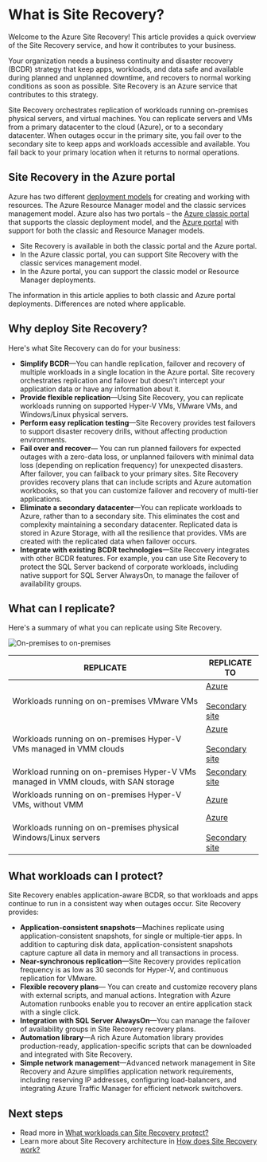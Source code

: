 <properties
    pageTitle="What is Site Recovery? | Microsoft Azure"
    description="Provides an overview of the Azure Site Recovery service, and summarizes deployment scenarios."
    services="site-recovery"
    documentationCenter=""
    authors="rayne-wiselman"
    manager="cfreeman"
    editor=""/>

<tags
    ms.service="site-recovery"
    ms.devlang="na"
    ms.topic="get-started-article"
    ms.tgt_pltfrm="na"
    ms.workload="storage-backup-recovery"
    ms.date="10/13/2016"
    ms.author="raynew"/>

#  <a name="what-is-site-recovery"></a>What is Site Recovery?

Welcome to the Azure Site Recovery! This article provides a quick overview of the Site Recovery service, and how it contributes to your  business.

Your organization needs a business continuity and disaster recovery (BCDR) strategy that keep apps, workloads, and data safe and available during planned and unplanned downtime, and recovers to normal working conditions as soon as possible. Site Recovery is an Azure service that contributes to this strategy.

Site Recovery orchestrates replication of workloads running on-premises physical servers, and virtual machines. You can replicate servers and VMs from a primary datacenter to the cloud (Azure), or to a secondary datacenter. When outages occur in the primary site, you fail over to the secondary site to keep apps and workloads accessible and available. You fail back to your primary location when it returns to normal operations.

## <a name="site-recovery-in-the-azure-portal"></a>Site Recovery in the Azure portal

Azure has two different [deployment models](../resource-manager-deployment-model.md) for creating and working with resources. The Azure Resource Manager model and the classic services management model. Azure also has two portals – the [Azure classic portal](https://manage.windowsazure.com/) that supports the classic deployment model, and the [Azure portal](https://portal.azure.com) with support for both the classic and Resource Manager models.

- Site Recovery is available in both the classic portal and the Azure portal.
- In the Azure classic portal, you can support Site Recovery with the classic services management model.
- In the Azure portal, you can support the classic model or Resource Manager deployments. 

The information in this article applies to both classic and Azure portal deployments. Differences are noted where applicable.


## <a name="why-deploy-site-recovery"></a>Why deploy Site Recovery?

Here's what Site Recovery can do for your business:

- **Simplify BCDR**—You can handle replication, failover and recovery of multiple workloads in a single location in the Azure portal. Site recovery orchestrates replication and failover but doesn't intercept your application data or have any information about it.
- **Provide flexible replication**—Using Site Recovery, you can replicate workloads running on supported Hyper-V VMs, VMware VMs, and Windows/Linux physical servers.
- **Perform easy replication testing**—Site Recovery provides test failovers to support disaster recovery drills, without affecting production environments.
- **Fail over and recover**— You can run planned failovers for expected outages with a zero-data loss, or unplanned failovers with minimal data loss (depending on replication frequency) for unexpected disasters. After failover, you can failback to your primary sites. Site Recovery provides recovery plans that can include scripts and Azure automation workbooks, so that you can customize failover and recovery of multi-tier applications.
- **Eliminate a secondary datacenter**—You can replicate workloads to Azure, rather than to a secondary site. This eliminates the cost and complexity maintaining a secondary datacenter. Replicated data is stored in Azure Storage, with all the resilience that provides. VMs are created with the replicated data when failover occurs.
- **Integrate with existing BCDR technologies**—Site Recovery integrates with other BCDR features. For example, you can use Site Recovery to protect the SQL Server backend of corporate workloads, including native support for SQL Server AlwaysOn, to manage the failover of availability groups.

## <a name="what-can-i-replicate"></a>What can I replicate?

Here's a summary of what you can replicate using Site Recovery.

![On-premises to on-premises](./media/site-recovery-overview/asr-overview-graphic.png)

**REPLICATE** | **REPLICATE TO** 
---|---
Workloads running on on-premises VMware VMs | [Azure](site-recovery-vmware-to-azure-classic.md)<br/><br/> [Secondary site](site-recovery-vmware-to-vmware.md)
Workloads running on on-premises Hyper-V VMs managed in VMM clouds  | [Azure](site-recovery-vmm-to-azure.md)<br/><br/> [Secondary site](site-recovery-vmm-to-vmm.md) 
Workload running on on-premises Hyper-V VMs managed in VMM clouds, with SAN storage|  [Secondary site](site-recovery-vmm-san.md)
Workloads running on on-premises Hyper-V VMs, without VMM | [Azure](site-recovery-hyper-v-site-to-azure.md)
Workloads running on on-premises physical Windows/Linux servers | [Azure](site-recovery-vmware-to-azure-classic.md)<br/><br/> [Secondary site](site-recovery-vmware-to-vmware.md)


## <a name="what-workloads-can-i-protect"></a>What workloads can I protect?

Site Recovery enables application-aware BCDR, so that workloads and apps continue to run in a consistent way when outages occur. Site Recovery provides:

- **Application-consistent snapshots**—Machines replicate using application-consistent snapshots, for single or multiple-tier apps. In addition to capturing disk data, application-consistent snapshots capture capture all data in memory and all transactions in process.
- **Near-synchronous replication**—Site Recovery provides replication frequency is as low as 30 seconds for Hyper-V, and continuous replication for VMware.
- **Flexible recovery plans**— You can create and customize recovery plans with external scripts, and manual actions. Integration with Azure Automation runbooks enable you to recover an entire application stack with a single click.
- **Integration with SQL Server AlwaysOn**—You can manage the failover of availability groups in Site Recovery recovery plans.
- **Automation library**—A rich Azure Automation library provides production-ready, application-specific scripts that can be downloaded and integrated with Site Recovery.
- **Simple network management**—Advanced network management in Site Recovery and Azure simplifies application network requirements, including reserving IP addresses, configuring load-balancers, and integrating Azure Traffic Manager for efficient network switchovers.


## <a name="next-steps"></a>Next steps

- Read more in [What workloads can Site Recovery protect?](site-recovery-workload.md)
- Learn more about Site Recovery architecture in [How does Site Recovery work?](site-recovery-components.md)
 
